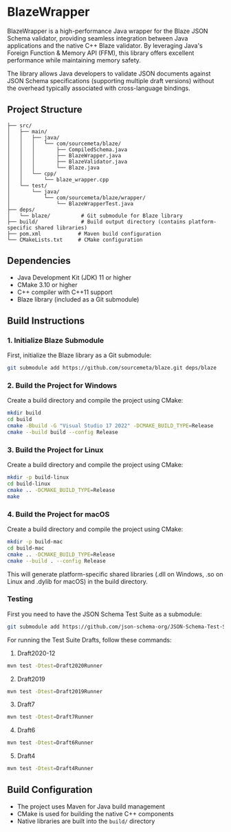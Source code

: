 # BlazeWrapper

BlazeWrapper is a high-performance Java wrapper for the Blaze JSON Schema validator, providing seamless integration between Java applications and the native C++ Blaze validator. By leveraging Java's Foreign Function & Memory API (FFM), this library offers excellent performance while maintaining memory safety.

The library allows Java developers to validate JSON documents against JSON Schema specifications (supporting multiple draft versions) without the overhead typically associated with cross-language bindings.

## Project Structure

```
├── src/
│   ├── main/
│   │   ├── java/
│   │   │   └── com/sourcemeta/blaze/
│   │   │       ├── CompiledSchema.java
│   │   │       ├── BlazeWrapper.java
│   │   │       ├── BlazeValidator.java
│   │   │       └── Blaze.java
│   │   └── cpp/
│   │       └── blaze_wrapper.cpp
│   └── test/
│       └── java/
│           └── com/sourcemeta/blaze/wrapper/
│               └── BlazeWrapperTest.java
├── deps/
│   └── blaze/          # Git submodule for Blaze library
├── build/              # Build output directory (contains platform-specific shared libraries)
├── pom.xml            # Maven build configuration
└── CMakeLists.txt     # CMake configuration
```

## Dependencies

- Java Development Kit (JDK) 11 or higher
- CMake 3.10 or higher
- C++ compiler with C++11 support
- Blaze library (included as a Git submodule)

## Build Instructions

### 1. Initialize Blaze Submodule

First, initialize the Blaze library as a Git submodule:

```bash
git submodule add https://github.com/sourcemeta/blaze.git deps/blaze
```

### 2. Build the Project for Windows

Create a build directory and compile the project using CMake:

```bash
mkdir build
cd build
cmake -Bbuild -G "Visual Studio 17 2022" -DCMAKE_BUILD_TYPE=Release
cmake --build build --config Release
```

### 3. Build the Project for Linux

Create a build directory and compile the project using CMake:

```bash
mkdir -p build-linux
cd build-linux
cmake .. -DCMAKE_BUILD_TYPE=Release
make 
```

### 4. Build the Project for macOS

Create a build directory and compile the project using CMake:

```bash
mkdir -p build-mac
cd build-mac
cmake .. -DCMAKE_BUILD_TYPE=Release
cmake --build . --config Release
```

This will generate platform-specific shared libraries (.dll on Windows, .so on Linux and .dylib for macOS) in the build directory.

### Testing 

First you need to have the JSON Schema Test Suite as a submodule:
```bash
git submodule add https://github.com/json-schema-org/JSON-Schema-Test-Suite.git src/test/resources/JSON-Schema-Test-Suite
```

For running the Test Suite Drafts, follow these commands:

1. Draft2020-12
```bash
mvn test -Dtest=Draft2020Runner
```

2. Draft2019
```bash
mvn test -Dtest=Draft2019Runner
```

3. Draft7
```bash
mvn test -Dtest=Draft7Runner
```

4. Draft6 
```bash
mvn test -Dtest=Draft6Runner
```

5. Draft4 
```bash
mvn test -Dtest=Draft4Runner
```

## Build Configuration

- The project uses Maven for Java build management
- CMake is used for building the native C++ components
- Native libraries are built into the `build/` directory
